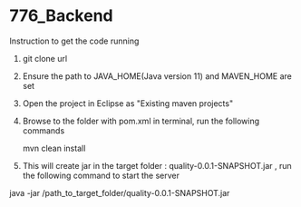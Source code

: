 # 776_Backend
Instruction to get the code running
1. git clone url
2. Ensure the path to  JAVA_HOME(Java version 11) and MAVEN_HOME are set
3. Open the project in Eclipse as "Existing maven projects"
4. Browse to the folder with pom.xml in terminal, run the following commands

    mvn clean install
5. This will create jar in the target folder : quality-0.0.1-SNAPSHOT.jar , run the following command to start the server

  java -jar /path_to_target_folder/quality-0.0.1-SNAPSHOT.jar 
